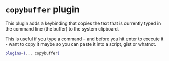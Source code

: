 # `copybuffer` plugin

This plugin adds a keybinding that copies the text that is currently typed in
the command line (the buffer) to the system clipboard.

This is useful if you type a command - and before you hit enter to execute it - want
to copy it maybe so you can paste it into a script, gist or whatnot.

```zsh
plugins=(... copybuffer)
```
